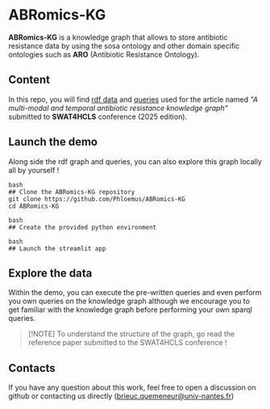 # ABRomics-KG

**ABRomics-KG** is a knowledge graph that allows to store antibiotic resistance data by using the sosa ontology 
and other domain specific ontologies such as **ARO** (Antibiotic Resistance Ontology).

## Content

In this repo, you will find [rdf data](https://github.com/Phloemus/ABRomics-KG/tree/main/rdf) and [queries](https://github.com/Phloemus/ABRomics-KG/tree/main/queries) used for the article named *"A multi-modal and temporal antibiotic resistance knowledge graph"* submitted to **SWAT4HCLS** conference (2025 edition).

## Launch the demo

Along side the rdf graph and queries, you can also explore this graph locally all by yourself !

```
bash
## Clone the ABRomics-KG repository
git clone https://github.com/Phloemus/ABRomics-KG
cd ABRomics-KG
```

```
bash
## Create the provided python environment
```

```
bash
## Launch the streamlit app
```

## Explore the data

Within the demo, you can execute the pre-written queries and even perform you own queries on the knowledge
graph although we encourage you to get familiar with the knowledge graph before performing your own sparql
queries. 

> [!NOTE] To understand the structure of the graph, go read the reference paper submitted to the SWAT4HCLS conference !

## Contacts

If you have any question about this work, feel free to open a discussion on github or contacting us directly 
(brieuc.quemeneur@univ-nantes.fr)

